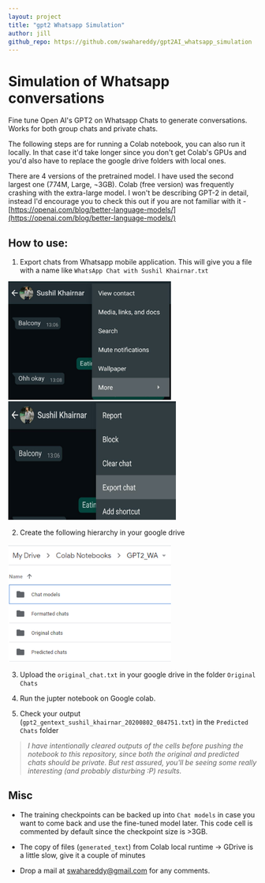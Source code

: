 ```yaml
---
layout: project
title: "gpt2 Whatsapp Simulation"
author: jill
github_repo: https://github.com/swahareddy/gpt2AI_whatsapp_simulation
---
```

[comment]:2020-08-16
# Simulation of Whatsapp conversations
Fine tune Open AI's GPT2 on Whatsapp Chats to generate conversations. Works for both group chats and private chats.

<!-- <a href="https://github.com/swahareddy/gpt2AI_whatsapp_simulation" class="icon brands alt fa-github"><span class="label">GitHub</span> Check out the code on GitHub</a> -->

The following steps are for running a Colab notebook, you can also run it locally. In that case it'd take longer since you don't get Colab's GPUs and you'd also have to replace the google drive folders with local ones.

There are 4 versions of the pretrained model. I have used the second largest one (774M, Large, ¬3GB). Colab (free version) was frequently crashing with the extra-large model.
I won't be describing GPT-2 in detail, instead I'd encourage you to check this out if you are not familiar with it - [https://openai.com/blog/better-language-models/](https://openai.com/blog/better-language-models/)

## How to use:
1. Export chats from Whatsapp mobile application. This will give you a file with a name like `WhatsApp Chat with Sushil Khairnar.txt`

<img src="gpt2Whatsapp_images/WhatsApp%20Image%202020-08-02%20at%2011.52.43.jpeg" height="240" width="330"> <img src="gpt2Whatsapp_images/WhatsApp%20Image%202020-08-02%20at%2011.52.43%20(1).jpeg" height="240" width="340">

2. Create the following hierarchy in your google drive 
<img src="gpt2Whatsapp_images/gdrive_structure.png" height="240" width="330">

3. Upload the `original_chat.txt` in your google drive in the folder `Original Chats`

4. Run the jupter notebook on Google colab.

5. Check your output (`gpt2_gentext_sushil_khairnar_20200802_084751.txt`) in the `Predicted Chats` folder

> _I have intentionally cleared outputs of the cells before pushing the notebook to this repository, since both the original and predicted chats should be private. But rest assured, you'll be seeing some really interesting (and probably disturbing :P) results._

## Misc

* The training checkpoints can be backed up into `Chat models` in case you want to come back and use the fine-tuned model later. This code cell is commented by default since the checkpoint size is >3GB.

* The copy of files (`generated_text`) from Colab local runtime -> GDrive is a little slow, give it a couple of minutes

* Drop a mail at swahareddy@gmail.com for any comments.
